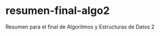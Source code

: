 resumen-final-algo2
===================

Resumen para el final de Algoritmos y Estructuras de Datos 2
